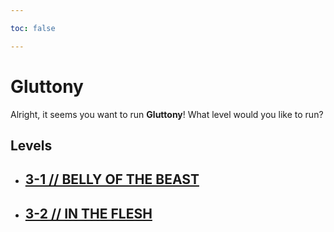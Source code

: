 ```yaml
---

toc: false

---
```


# Gluttony

Alright, it seems you want to run **Gluttony**! What level would you like to run?

## Levels

- ## [3-1 // BELLY OF THE BEAST](/any/3-gluttony/any-3-1.md)

- ## [3-2 // IN THE FLESH](/any/3-gluttony/any-3-2.md)
